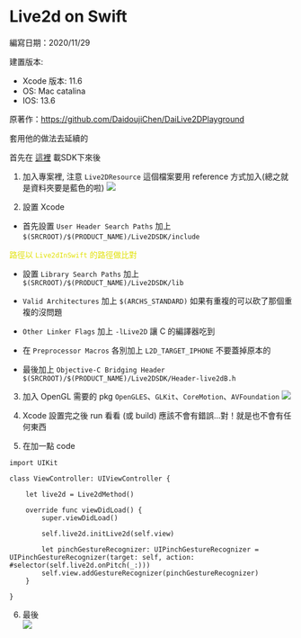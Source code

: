 # Live2d on Swift

編寫日期：2020/11/29

建置版本:
- Xcode 版本: 11.6
- OS: Mac catalina
- IOS: 13.6

原著作：https://github.com/DaidoujiChen/DaiLive2DPlayground

套用他的做法去延續的

首先在 [這裡](https://drive.google.com/file/d/1vCwgwgv78u3U66thNA7VoGjdOdGiT7lV/view?usp=sharing) 載SDK下來後

1. 加入專案裡, 注意 `Live2DResource` 這個檔案要用 reference 方式加入(總之就是資料夾要是藍色的啦)
![](https://i.imgur.com/cbiqzKw.png)

2. 設置 Xcode

- 首先設置 `User Header Search Paths`
加上
`$(SRCROOT)/$(PRODUCT_NAME)/Live2DSDK/include`

<span style="color: #E1E100;">路徑以 `Live2dInSwift` 的路徑做比對</span>

- 設置 `Library Search Paths`
加上
`$(SRCROOT)/$(PRODUCT_NAME)/Live2DSDK/lib`

- `Valid Architectures`
加上
`$(ARCHS_STANDARD)`
如果有重複的可以砍了那個重複的沒問題

- `Other Linker Flags` 加上 `-lLive2D`
讓 C 的編譯器吃到

- 在 `Preprocessor Macros`
各別加上
`L2D_TARGET_IPHONE`
不要蓋掉原本的

- 最後加上 `Objective-C Bridging Header`
`$(SRCROOT)/$(PRODUCT_NAME)/Live2DSDK/Header-live2dB.h`

3. 加入 OpenGL 需要的 pkg
`OpenGLES`、`GLKit`、`CoreMotion`、`AVFoundation`
![](https://i.imgur.com/KupWeQ5.png)

4. Xcode 設置完之後 run 看看 (或 build)
應該不會有錯誤...對！就是也不會有任何東西

5. 在加一點 code
```
import UIKit

class ViewController: UIViewController {

    let live2d = Live2dMethod()
    
    override func viewDidLoad() {
        super.viewDidLoad()
        
        self.live2d.initLive2d(self.view)
        
        let pinchGestureRecognizer: UIPinchGestureRecognizer = UIPinchGestureRecognizer(target: self, action: #selector(self.live2d.onPitch(_:)))
        self.view.addGestureRecognizer(pinchGestureRecognizer)
    }

}
```

6. 最後 <br>
![](https://i.imgur.com/BQ8dVoy.png)
